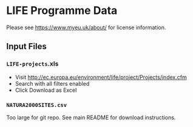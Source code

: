 # LIFE Programme Data

Please see https://www.myeu.uk/about/ for license information.

## Input Files

### `LIFE-projects`.xls

- Visit http://ec.europa.eu/environment/life/project/Projects/index.cfm
- Search with all filters enabled
- Click Download as Excel

### `NATURA2000SITES.csv`

Too large for git repo. See main README for download instructions.
